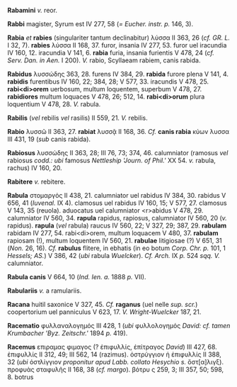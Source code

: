**Rabamini** *v.* reor.

**Rabbi** magister, Syrum est IV 277, 58 (*= Eucher. instr. p.* 146, 3).

**Rabia** *et* **rabies** (singulariter tantum declinabitur) λύσσα II
363, 26 (*cf. GR. L.* I 32, 7). **rabies** λύσσα II 168, 37. furor,
insania IV 277, 53. furor uel iracundia IV 160, 12. iracundia V 141, 6.
**rabia** furia, insania furientis V 478, 24 (*cf. Serv. Dan. in Aen.* I
200). *V.* rabio, Scyllaeam rabiem, canis rabida.

**Rabidus** λυσσώδης 363, 28. furens IV 384, 29. **rabida** furore plena
V 141, 4. **rabidis** furentibus IV 160, 22; 384, 28; V 577, 33.
iracundis V 478, 25. **rabi\<di\>orem** uerbosum, multum loquentem,
superbum V 478, 27. **rabidiores** multum loquaces V 478, 26; 512, 14.
**rabi\<di\>orum** plura loquentium V 478, 28. *V.* rabula.

**Rabilis** (*vel* rebilis *vel* rasilis) II 559, 21. *V.* rebilis.

**Rabio** λυσσῶ II 363, 27. **rabiat** λυσσᾷ II 168, 36. *Cf.* **canis
rabia** κύων λυσσα III 431, 19 (*sub* canis rabida).

**Rabiosus** λυσσώδης II 363, 28; III 76, 73; 374, 46. calumniator
(ramosus *vel* rabiosus *codd.: ubi* famosus *Nett­leship 'Journ. of
Phil.'* XX 54. *v.* rabula, rachus) IV 160, 20.

**Rabitere** *v.* rebitere.

**Rabula** στομαργὀς II 438, 21. calumniator uel rabidus IV 384, 30.
rabidus V 656, 41 (*Iuvenal.* IX 4). clamosus uel rabidus IV 160, 15; V
577, 27. clamosus V 143, 35 (reuola). aduocatus uel calumniator
\<r\>abidus V 478, 29. calumniator IV 560, 34. **rapula** rapidus,
rapiosus, calumniator IV 560, 20 (*v.* rapidus). **rapula** (*vel*
rabula) raucus IV 560, 22; V 327, 29; 387, 29. **rabulam** rabidam IV
277, 54. rabi\<di\>orem, multum loquacem V 480, 37. **rabulam** rapiosam
(!), multum loquentem IV 560, 21. **rabulae** litigiosae (?) V 651, 31
(*Non.* 26, 16). *Cf.* **rabulus** flitere, in ebhatis (in eo botum
*Corp. Chr. p.* 101, 1 *Hessels; AS.*) V 386, 42 (*ubi* rabula
*Wuelcker*). *Cf. Arch.* IX *p.* 524 *sqq. V.* calumniator.

**Rabula canis** V 664, 10 (*Ind. Ien. a.* 1888 *p.* VII).

**Rabulariis** *v.* a ramulariis.

**Racana** huitil saxonice V 327, 45. *Cf.* **raganus** (uel nelle *sup.
scr.*) coopertorium uel panniculus V 623, 17. *V. Wright-Wuelcker*
187, 21.

**Racematio** φυλλαναλογημός III 428, 1 (*ubi* φυλλολογημός *David: cf.
tamen Krumbacher 'Byz. Zeitschr.'* 1894 *p.* 419).

**Racemus** επιραμας φιμαγος (? ἐπιφυλλίς, ἐπίτραγος *David*) III 427,
68. ἐπιφυλλίς II 312, 49; III 562, 14 (razimus). ὀστρύγγιον ἡ ἐπιφυλλίς
II 388, 32 (*ubi* ὀστλίγγιον *proponitur apud Labb. collato Hesychio s.*
ὄστ[α]λιγξ). προφυὰς σταφυλῆς II 168, 38 (*cf. margo*). βότρυ ς 259,
3; III 357, 50; 598, 8. botrus
